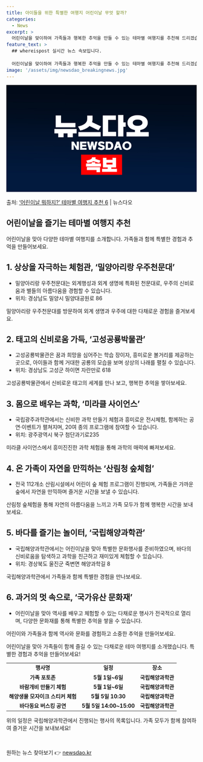 ```yaml
---
title: 아이들을 위한 특별한 여행지 어린이날 무엇 할까?
categories:
  - News
excerpt: >
  어린이날을 맞이하여 가족들과 행복한 추억을 만들 수 있는 테마별 여행지를 추천해 드리겠습니다!  ■ 상상을 …
feature_text: >
  ## whereispost 실시간 뉴스 속보입니다.

  어린이날을 맞이하여 가족들과 행복한 추억을 만들 수 있는 테마별 여행지를 추천해 드리겠습니다!  ■ 상상을 …
image: '/assets/img/newsdao_breakingnews.jpg'
---
```


![뉴스다오 속보](/assets/img/newsdao_breakingnews.jpg)

<p>출처: <a href="https://newsdao.kr/3725" rel="dofollow">‘어린이날 뭐하지?’ 테마별 여행지 추천 6</a> | 뉴스다오</p>

<h2 data-ke-size="size26">어린이날을 즐기는 테마별 여행지 추천</h2>

<p data-ke-size="size16">어린이날을 맞아 다양한 테마별 여행지를 소개합니다. 가족들과 함께 특별한 경험과 추억을 만들어보세요.</p>

<h2>1. 상상을 자극하는 체험관, ‘밀양아리랑 우주천문대’</h2>
<ul>
    <li>밀양아리랑 우주천문대는 외계행성과 외계 생명에 특화된 천문대로, 우주의 신비로움과 별들의 아름다움을 경험할 수 있습니다.</li>
    <li>위치: 경상남도 밀양시 밀양대공원로 86</li>
</ul>
<p data-ke-size="size16">밀양아리랑 우주천문대를 방문하여 외계 생명과 우주에 대한 다채로운 경험을 즐겨보세요.</p>

<h2>2. 태고의 신비로움 가득, ‘고성공룡박물관’</h2>
<ul>
    <li>고성공룡박물관은 꿈과 희망을 심어주는 학습 장이자, 흥미로운 볼거리를 제공하는 곳으로, 아이들과 함께 거대한 공룡의 모습을 보며 상상의 나래를 펼칠 수 있습니다.</li>
    <li>위치: 경상남도 고성군 하이면 자란만로 618</li>
</ul>
<p data-ke-size="size16">고성공룡박물관에서 신비로운 태고의 세계를 만나 보고, 행복한 추억을 쌓아보세요.</p>

<h2>3. 몸으로 배우는 과학, ‘미라클 사이언스’</h2>
<ul>
    <li>국립광주과학관에서는 신비한 과학 만들기 체험과 흥미로운 전시체험, 함께하는 공연·이벤트가 펼쳐지며, 20여 종의 프로그램에 참여할 수 있습니다.</li>
    <li>위치: 광주광역시 북구 첨단과기로235</li>
</ul>
<p data-ke-size="size16">미라클 사이언스에서 흥미진진한 과학 체험을 통해 과학의 매력에 빠져보세요.</p>

<h2>4. 온 가족이 자연을 만끽하는 ‘산림청 숲체험’</h2>
<ul>
    <li>전국 112개소 산림시설에서 어린이 숲 체험 프로그램이 진행되며, 가족들은 가까운 숲에서 자연을 만끽하며 즐거운 시간을 보낼 수 있습니다.</li>
</ul>
<p data-ke-size="size16">산림청 숲체험을 통해 자연의 아름다움을 느끼고 가족 모두가 함께 행복한 시간을 보내보세요.</p>

<h2>5. 바다를 즐기는 놀이터, ‘국립해양과학관’</h2>
<ul>
    <li>국립해양과학관에서는 어린이날을 맞아 특별한 문화행사를 준비하였으며, 바다의 신비로움을 탐색하고 과학을 친근하고 재미있게 체험할 수 있습니다.</li>
    <li>위치: 경상북도 울진군 죽변면 해양과학길 8</li>
</ul>
<p data-ke-size="size16">국립해양과학관에서 가족들과 함께 특별한 경험을 만나보세요.</p>

<h2>6. 과거의 멋 속으로, ‘국가유산 문화재’</h2>
<ul>
    <li>어린이날을 맞아 역사를 배우고 체험할 수 있는 다채로운 행사가 전국적으로 열리며, 다양한 문화재를 통해 특별한 추억을 쌓을 수 있습니다.</li>
</ul>
<p data-ke-size="size16">어린이와 가족들과 함께 역사와 문화를 경험하고 소중한 추억을 만들어보세요.</p>

<p data-ke-size="size16">어린이날을 맞아 가족들이 함께 즐길 수 있는 다채로운 테마 여행지를 소개했습니다. 특별한 경험과 추억을 만들어보세요!</p>

<table>
	<tbody>
		<tr>
			<td style="text-align: center; height: 17px;"><b>행사명</b></td>
			<td style="text-align: center; height: 17px;"><b>일정</b></td>
			<td style="text-align: center; height: 17px;"><b>장소</b></td>
		</tr>
		<tr>
			<td style="text-align: center; height: 17px;"><b>가족 포토존</b></td>
			<td style="text-align: center; height: 17px;"><b>5월 1일~6일</b></td>
			<td style="text-align: center; height: 17px;"><b>국립해양과학관</b></td>
		</tr>
		<tr>
			<td style="text-align: center; height: 17px;"><b>바람개비 만들기 체험</b></td>
			<td style="text-align: center; height: 17px;"><b>5월 1일~6일</b></td>
			<td style="text-align: center; height: 17px;"><b>국립해양과학관</b></td>
		</tr>
		<tr>
			<td style="text-align: center; height: 17px;"><b>해양생물 모자이크 스티커 체험</b></td>
			<td style="text-align: center; height: 17px;"><b>5월 5일 10:30</b></td>
			<td style="text-align: center; height: 17px;"><b>국립해양과학관</b></td>
		</tr>
		<tr>
			<td style="text-align: center; height: 17px;"><b>바다동요 버스킹 공연</b></td>
			<td style="text-align: center; height: 17px;"><b>5월 5일 14:00~15:00</b></td>
			<td style="text-align: center; height: 17px;"><b>국립해양과학관</b></td>
		</tr>
	</tbody>
</table>

<p data-ke-size="size16">위의 일정은 국립해양과학관에서 진행되는 행사의 목록입니다. 가족 모두가 함께 참여하여 즐거운 시간을 보내보세요!</p>
<p data-ke-size="size16">&nbsp;</p> 

원하는 뉴스 찾아보기 👉 <a href="https://newsdao.kr" rel="dofollow">newsdao.kr</a>



